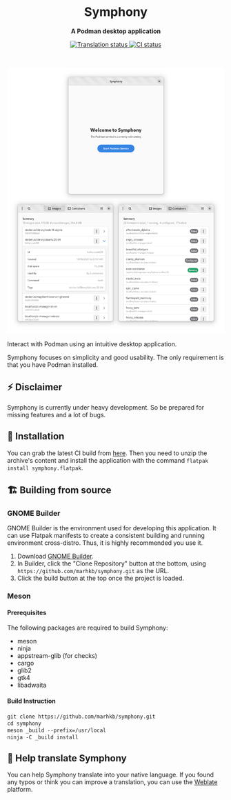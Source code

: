 <h1 align="center">
  Symphony
</h1>

<p align="center"><strong>A Podman desktop application</strong></p>

<p align="center">
  <a href="https://hosted.weblate.org/engage/symphony/">
    <img src="https://hosted.weblate.org/widgets/symphony/-/symphony/svg-badge.svg" alt="Translation status" />
  </a>
  <a href="https://github.com/marhkb/symphony/actions/workflows/ci.yml">
    <img src="https://github.com/marhkb/symphony/actions/workflows/ci.yml/badge.svg" alt="CI status"/>
  </a>
</p>

<br>

<p align="center">
  <img src="data/resources/screenshots/preview.png" alt="Preview"/>
</p>

Interact with Podman using an intuitive desktop application.

Symphony focuses on simplicity and good usability.
The only requirement is that you have Podman installed.


## ⚡ Disclaimer

Symphony is currently under heavy development. So be prepared for missing features and a lot of bugs.


## 🔌 Installation

You can grab the latest CI build from [here](https://nightly.link/marhkb/symphony/workflows/ci/main/symphony-x86_64.zip).
Then you need to unzip the archive's content and install the application with the command `flatpak install symphony.flatpak`.


## 🏗️ Building from source

### GNOME Builder

GNOME Builder is the environment used for developing this application.
It can use Flatpak manifests to create a consistent building and running
environment cross-distro. Thus, it is highly recommended you use it.

1. Download [GNOME Builder](https://flathub.org/apps/details/org.gnome.Builder).
2. In Builder, click the "Clone Repository" button at the bottom, using `https://github.com/marhkb/symphony.git` as the URL.
3. Click the build button at the top once the project is loaded.

### Meson

#### Prerequisites

The following packages are required to build Symphony:

* meson
* ninja
* appstream-glib (for checks)
* cargo
* glib2
* gtk4
* libadwaita

#### Build Instruction

```shell
git clone https://github.com/marhkb/symphony.git
cd symphony
meson _build --prefix=/usr/local
ninja -C _build install
```


## 🙌 Help translate Symphony

You can help Symphony translate into your native language. If you found any typos
or think you can improve a translation, you can use the [Weblate](https://hosted.weblate.org/engage/symphony/) platform.

